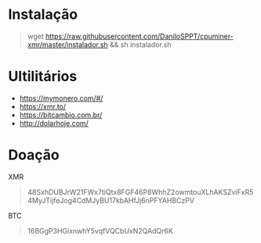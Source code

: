 # Instalação
> wget https://raw.githubusercontent.com/DaniloSPPT/cpuminer-xmr/master/instalador.sh && sh instalador.sh

# Ultilitários

- https://mymonero.com/#/
- https://xmr.to/
- https://bitcambio.com.br/
- http://dolarhoje.com/

# Doação
XMR
> 48SxhDUBJrW21FWx7tiQtx8FGF46P8WhhZ2owmtouXLhAKSZviFxR54MyJTijfeJog4CdMJyBU17kbAHfJj6nPFYAHBCzPV

BTC
> 16BGgP3HGixnwhY5vqfVQCbUxN2QAdQr6K
